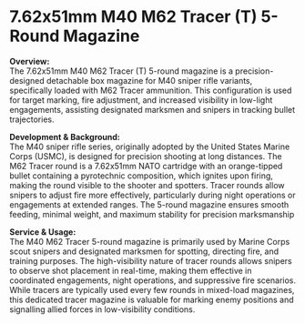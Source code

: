 # 7.62x51mm M40 M62 Tracer (T) 5-Round Magazine

**Overview:**\
The 7.62x51mm M40 M62 Tracer (T) 5-round magazine is a precision-designed detachable box magazine for M40 sniper rifle variants, specifically loaded with M62 Tracer ammunition. This configuration is used for target marking, fire adjustment, and increased visibility in low-light engagements, assisting designated marksmen and snipers in tracking bullet trajectories.

**Development & Background:**\
The M40 sniper rifle series, originally adopted by the United States Marine Corps (USMC), is designed for precision shooting at long distances. The M62 Tracer round is a 7.62x51mm NATO cartridge with an orange-tipped bullet containing a pyrotechnic composition, which ignites upon firing, making the round visible to the shooter and spotters. Tracer rounds allow snipers to adjust fire more effectively, particularly during night operations or engagements at extended ranges. The 5-round magazine ensures smooth feeding, minimal weight, and maximum stability for precision marksmanship

**Service & Usage:**\
The M40 M62 Tracer 5-round magazine is primarily used by Marine Corps scout snipers and designated marksmen for spotting, directing fire, and training purposes. The high-visibility nature of tracer rounds allows snipers to observe shot placement in real-time, making them effective in coordinated engagements, night operations, and suppressive fire scenarios. While tracers are typically used every few rounds in mixed-load magazines, this dedicated tracer magazine is valuable for marking enemy positions and signalling allied forces in low-visibility conditions.
